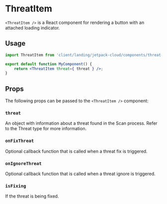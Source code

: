 # ThreatItem

`<ThreatItem />` is a React component for rendering a button with an attached loading indicator.

## Usage

```jsx
import ThreatItem from 'client/landing/jetpack-cloud/components/threat-item';

export default function MyComponent() {
	return <ThreatItem threat={ threat } />;
}
```

## Props

The following props can be passed to the `<ThreatItem />` component:

### `threat`

An object with information about a threat found in the Scan process. Refer to the Threat type for more information.

### `onFixThreat`

Optional callback function that is called when a threat fix is triggered.

### `onIgnoreThreat`

Optional callback function that is called when a threat ignore is triggered.

### `isFixing`

If the threat is being fixed.
